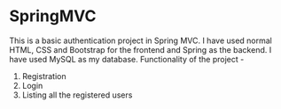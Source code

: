# SpringMVC
This is a basic authentication project in Spring MVC.
I have used normal HTML, CSS and Bootstrap for the frontend and Spring as the backend.
I have used MySQL as my database.
Functionality of the project - 
1. Registration
2. Login
3. Listing all the registered users
